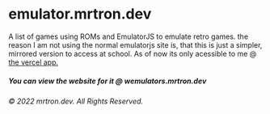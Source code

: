 # emulator.mrtron.dev
A list of games using ROMs and EmulatorJS to emulate retro games.
the reason I am not using the normal emulatorjs site is, that this is just a simpler, mirrored version to access at school.
As of now its only acessible to me @ <a href="http://wemulators-mrtron-dev.vercel.app/">the vercel app.</a>

##### You can view the website for it @ wemulators.mrtron.dev
###### © 2022 mrtron.dev. All Rights Reserved.

